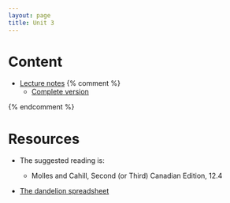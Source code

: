 ```yaml
---
layout: page
title: Unit 3
---
```


# Content

* [Lecture notes](/materials/nonlinear.handouts.pdf)
{% comment %} 
  * [Complete version](/materials/nonlinear.complete.pdf)

{% endcomment %} 

# Resources

* The suggested reading is:
  * Molles and Cahill, Second (or Third) Canadian Edition, 12.4

* [The dandelion spreadsheet](http://tinyurl.com/DandelionModel2017)
